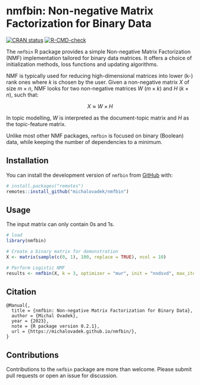 
# nmfbin: Non-negative Matrix Factorization for Binary Data

<!-- badges: start -->
[![CRAN status](https://www.r-pkg.org/badges/version/nmfbin)](https://CRAN.R-project.org/package=nmfbin)
[![R-CMD-check](https://github.com/michalovadek/nmfbin/actions/workflows/R-CMD-check.yaml/badge.svg)](https://github.com/michalovadek/nmfbin/actions/workflows/R-CMD-check.yaml)
<!-- badges: end -->

The `nmfbin` R package provides a simple Non-negative Matrix Factorization (NMF) implementation tailored for binary data matrices. It offers a choice of initialization methods, loss functions and updating algorithms.

NMF is typically used for reducing high-dimensional matrices into lower (k-) rank ones where _k_ is chosen by the user. Given a non-negative matrix _X_ of size $m \times n$, NMF looks for two non-negative matrices _W_ ($m \times k$) and _H_ ($k \times n$), such that:

$$X \approx W \times H$$

In topic modelling, _W_ is interpreted as the document-topic matrix and _H_ as the topic-feature matrix.

Unlike most other NMF packages, `nmfbin` is focused on binary (Boolean) data, while keeping the number of dependencies to a minimum.

## Installation

You can install the development version of `nmfbin` from [GitHub](https://github.com/michalovadek/nmfbin) with:

``` r
# install.packages("remotes")
remotes::install_github("michalovadek/nmfbin")
```

## Usage

The input matrix can only contain 0s and 1s.

``` r
# load
library(nmfbin)

# Create a binary matrix for demonstration
X <- matrix(sample(c(0, 1), 100, replace = TRUE), ncol = 10)

# Perform Logistic NMF
results <- nmfbin(X, k = 3, optimizer = "mur", init = "nndsvd", max_iter = 1000)
```

## Citation

```
@Manual{,
  title = {nmfbin: Non-negative Matrix Factorization for Binary Data},
  author = {Michal Ovadek},
  year = {2023},
  note = {R package version 0.2.1},
  url = {https://michalovadek.github.io/nmfbin/},
}
```

## Contributions

Contributions to the `nmfbin` package are more than welcome. Please submit pull requests or open an issue for discussion.
